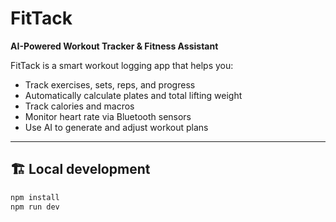 # FitTack

**AI-Powered Workout Tracker & Fitness Assistant**

FitTack is a smart workout logging app that helps you:
- Track exercises, sets, reps, and progress
- Automatically calculate plates and total lifting weight
- Track calories and macros
- Monitor heart rate via Bluetooth sensors
- Use AI to generate and adjust workout plans

---

## 🏗️ Local development
```bash
npm install
npm run dev

